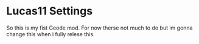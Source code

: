 # Lucas11 Settings

So this is my fist Geode mod. For now therse not much to do but im gonna change this when i fully relese this.